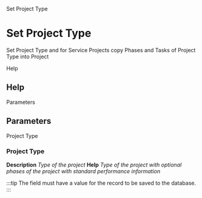 
Set Project Type
# Set Project Type


Set Project Type and for Service Projects copy Phases and Tasks of Project Type into Project

Help
## Help




Parameters
## Parameters


Project Type
### Project Type

**Description**
 *Type of the project*
**Help**
 *Type of the project with optional phases of the project with standard performance information*

:::tip
The field must have a value for the record to be saved to the database.
:::
